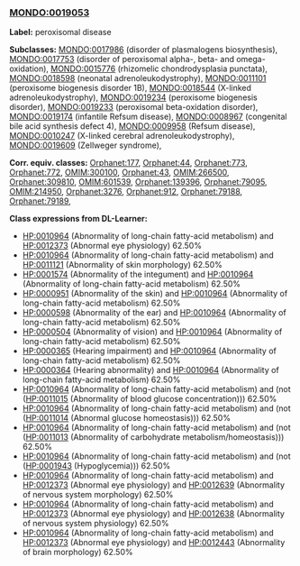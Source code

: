
### [MONDO:0019053](http://purl.obolibrary.org/obo/MONDO_0019053)
**Label:** peroxisomal disease

**Subclasses:** [MONDO:0017986](http://purl.obolibrary.org/obo/MONDO_0017986) (disorder of plasmalogens biosynthesis), [MONDO:0017753](http://purl.obolibrary.org/obo/MONDO_0017753) (disorder of peroxisomal alpha-, beta- and omega-oxidation), [MONDO:0015776](http://purl.obolibrary.org/obo/MONDO_0015776) (rhizomelic chondrodysplasia punctata), [MONDO:0018598](http://purl.obolibrary.org/obo/MONDO_0018598) (neonatal adrenoleukodystrophy), [MONDO:0011101](http://purl.obolibrary.org/obo/MONDO_0011101) (peroxisome biogenesis disorder 1B), [MONDO:0018544](http://purl.obolibrary.org/obo/MONDO_0018544) (X-linked adrenoleukodystrophy), [MONDO:0019234](http://purl.obolibrary.org/obo/MONDO_0019234) (peroxisome biogenesis disorder), [MONDO:0019233](http://purl.obolibrary.org/obo/MONDO_0019233) (peroxisomal beta-oxidation disorder), [MONDO:0019174](http://purl.obolibrary.org/obo/MONDO_0019174) (infantile Refsum disease), [MONDO:0008967](http://purl.obolibrary.org/obo/MONDO_0008967) (congenital bile acid synthesis defect 4), [MONDO:0009958](http://purl.obolibrary.org/obo/MONDO_0009958) (Refsum disease), [MONDO:0010247](http://purl.obolibrary.org/obo/MONDO_0010247) (X-linked cerebral adrenoleukodystrophy), [MONDO:0019609](http://purl.obolibrary.org/obo/MONDO_0019609) (Zellweger syndrome), 

**Corr. equiv. classes:** [Orphanet:177](http://www.orpha.net/ORDO/Orphanet_177), [Orphanet:44](http://www.orpha.net/ORDO/Orphanet_44), [Orphanet:773](http://www.orpha.net/ORDO/Orphanet_773), [Orphanet:772](http://www.orpha.net/ORDO/Orphanet_772), [OMIM:300100](http://purl.obolibrary.org/obo/OMIM_300100), [Orphanet:43](http://www.orpha.net/ORDO/Orphanet_43), [OMIM:266500](http://purl.obolibrary.org/obo/OMIM_266500), [Orphanet:309810](http://www.orpha.net/ORDO/Orphanet_309810), [OMIM:601539](http://purl.obolibrary.org/obo/OMIM_601539), [Orphanet:139396](http://www.orpha.net/ORDO/Orphanet_139396), [Orphanet:79095](http://www.orpha.net/ORDO/Orphanet_79095), [OMIM:214950](http://purl.obolibrary.org/obo/OMIM_214950), [Orphanet:3276](http://www.orpha.net/ORDO/Orphanet_3276), [Orphanet:912](http://www.orpha.net/ORDO/Orphanet_912), [Orphanet:79188](http://www.orpha.net/ORDO/Orphanet_79188), [Orphanet:79189](http://www.orpha.net/ORDO/Orphanet_79189), 

**Class expressions from DL-Learner:**

- [HP:0010964](http://purl.obolibrary.org/obo/HP_0010964) (Abnormality of long-chain fatty-acid metabolism) and [HP:0012373](http://purl.obolibrary.org/obo/HP_0012373) (Abnormal eye physiology) 62.50%
- [HP:0010964](http://purl.obolibrary.org/obo/HP_0010964) (Abnormality of long-chain fatty-acid metabolism) and [HP:0011121](http://purl.obolibrary.org/obo/HP_0011121) (Abnormality of skin morphology) 62.50%
- [HP:0001574](http://purl.obolibrary.org/obo/HP_0001574) (Abnormality of the integument) and [HP:0010964](http://purl.obolibrary.org/obo/HP_0010964) (Abnormality of long-chain fatty-acid metabolism) 62.50%
- [HP:0000951](http://purl.obolibrary.org/obo/HP_0000951) (Abnormality of the skin) and [HP:0010964](http://purl.obolibrary.org/obo/HP_0010964) (Abnormality of long-chain fatty-acid metabolism) 62.50%
- [HP:0000598](http://purl.obolibrary.org/obo/HP_0000598) (Abnormality of the ear) and [HP:0010964](http://purl.obolibrary.org/obo/HP_0010964) (Abnormality of long-chain fatty-acid metabolism) 62.50%
- [HP:0000504](http://purl.obolibrary.org/obo/HP_0000504) (Abnormality of vision) and [HP:0010964](http://purl.obolibrary.org/obo/HP_0010964) (Abnormality of long-chain fatty-acid metabolism) 62.50%
- [HP:0000365](http://purl.obolibrary.org/obo/HP_0000365) (Hearing impairment) and [HP:0010964](http://purl.obolibrary.org/obo/HP_0010964) (Abnormality of long-chain fatty-acid metabolism) 62.50%
- [HP:0000364](http://purl.obolibrary.org/obo/HP_0000364) (Hearing abnormality) and [HP:0010964](http://purl.obolibrary.org/obo/HP_0010964) (Abnormality of long-chain fatty-acid metabolism) 62.50%
- [HP:0010964](http://purl.obolibrary.org/obo/HP_0010964) (Abnormality of long-chain fatty-acid metabolism) and (not ([HP:0011015](http://purl.obolibrary.org/obo/HP_0011015) (Abnormality of blood glucose concentration))) 62.50%
- [HP:0010964](http://purl.obolibrary.org/obo/HP_0010964) (Abnormality of long-chain fatty-acid metabolism) and (not ([HP:0011014](http://purl.obolibrary.org/obo/HP_0011014) (Abnormal glucose homeostasis))) 62.50%
- [HP:0010964](http://purl.obolibrary.org/obo/HP_0010964) (Abnormality of long-chain fatty-acid metabolism) and (not ([HP:0011013](http://purl.obolibrary.org/obo/HP_0011013) (Abnormality of carbohydrate metabolism/homeostasis))) 62.50%
- [HP:0010964](http://purl.obolibrary.org/obo/HP_0010964) (Abnormality of long-chain fatty-acid metabolism) and (not ([HP:0001943](http://purl.obolibrary.org/obo/HP_0001943) (Hypoglycemia))) 62.50%
- [HP:0010964](http://purl.obolibrary.org/obo/HP_0010964) (Abnormality of long-chain fatty-acid metabolism) and [HP:0012373](http://purl.obolibrary.org/obo/HP_0012373) (Abnormal eye physiology) and [HP:0012639](http://purl.obolibrary.org/obo/HP_0012639) (Abnormality of nervous system morphology) 62.50%
- [HP:0010964](http://purl.obolibrary.org/obo/HP_0010964) (Abnormality of long-chain fatty-acid metabolism) and [HP:0012373](http://purl.obolibrary.org/obo/HP_0012373) (Abnormal eye physiology) and [HP:0012638](http://purl.obolibrary.org/obo/HP_0012638) (Abnormality of nervous system physiology) 62.50%
- [HP:0010964](http://purl.obolibrary.org/obo/HP_0010964) (Abnormality of long-chain fatty-acid metabolism) and [HP:0012373](http://purl.obolibrary.org/obo/HP_0012373) (Abnormal eye physiology) and [HP:0012443](http://purl.obolibrary.org/obo/HP_0012443) (Abnormality of brain morphology) 62.50%


